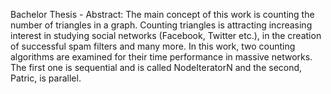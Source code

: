 Bachelor Thesis - Abstract:
The main concept of this work is counting the number of triangles in a graph. Counting triangles is attracting increasing interest in studying social networks (Facebook, Twitter etc.), in the creation of successful spam filters and many more. In this work, two counting algorithms are examined for their time performance in massive networks. The first one is sequential and is called NodeIteratorN and the second, Patric, is parallel. 
